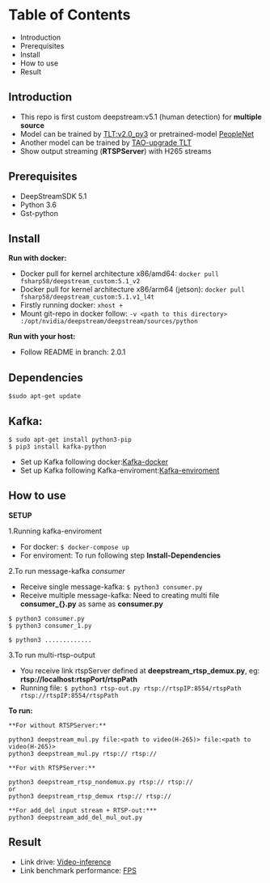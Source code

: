  # Table of Contents

 - Introduction
 - Prerequisites
 - Install
 - How to use
 - Result

## Introduction

- This repo is first custom deepstream:v5.1 (human detection) for **multiple source**
- Model can be trained by [TLT:v2.0_py3](https://ngc.nvidia.com/catalog/containers/nvidia:tlt-streamanalytics) or pretrained-model [PeopleNet](https://ngc.nvidia.com/catalog/models/nvidia:tlt_peoplenet)
- Another model can be trained by [TAO-upgrade TLT](https://ngc.nvidia.com/catalog/containers/nvidia:tao:tao-toolkit-tf)
- Show output streaming (**RTSPServer**) with H265 streams

## Prerequisites

- DeepStreamSDK 5.1
- Python 3.6
- Gst-python

## Install

**Run with docker:**
- Docker pull for kernel architecture x86/amd64: `docker pull fsharp58/deepstream_custom:5.1_v2`
- Docker pull for kernel architecture x86/arm64 (jetson): `docker pull fsharp58/deepstream_custom:5.1.v1_l4t`
- Firstly running docker: `xhost +`
- Mount git-repo in docker follow: `-v <path to this directory> :/opt/nvidia/deepstream/deepstream/sources/python`

**Run with your host:**
- Follow README in branch: 2.0.1

**Dependencies**
------------
 `$sudo apt-get update`
 
Kafka:
 ------
    $ sudo apt-get install python3-pip
    $ pip3 install kafka-python

- Set up Kafka following docker:[Kafka-docker](https://forums.developer.nvidia.com/t/using-kafka-protocol-for-retrieving-data-from-a-deepstream-pipeline/67626/14)
- Set up Kafka following Kafka-enviroment:[Kafka-enviroment](https://kafka.apache.org/quickstart)


## How to use

**SETUP**

1.Running kafka-enviroment

- For docker: `$ docker-compose up`
- For enviroment: To run following step **Install-Dependencies** 

2.To run message-kafka _consumer_

- Receive single message-kafka: `$ python3 consumer.py`
- Receive multiple message-kafka: Need to creating multi file **consumer_{}.py** as same as **consumer.py**
```
$ python3 consumer.py
$ python3 consumer_1.py

$ python3 .............
```
3.To run multi-rtsp-output

- You receive link rtspServer defined at **deepstream_rtsp_demux.py**, eg: **rtsp://localhost:rtspPort/rtspPath**
- Running file: `$ python3 rtsp-out.py rtsp://rtspIP:8554/rtspPath rtsp://rtspIP:8554/rtspPath`


**To run:**
```
**For without RTSPServer:**

python3 deepstream_mul.py file:<path to video(H-265)> file:<path to video(H-265)> 
python3 deepstream_mul.py rtsp:// rtsp:// 

**For with RTSPServer:**

python3 deepstream_rtsp_nondemux.py rtsp:// rtsp:// 
or
python3 deepstream_rtsp_demux rtsp:// rtsp://

**For add_del input stream + RTSP-out:***
python3 deepstream_add_del_mul_out.py 

```
## Result 
- Link drive: [Video-inference](https://drive.google.com/drive/folders/1L25-oGKAWSzZYbbt49WzFzjlHnMs0SSU?usp=sharing)
- Link benchmark performance: [FPS](https://gitlab.com/futureai/intrusion-detection/-/tree/benchmark_jetson) 


